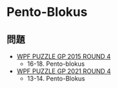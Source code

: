 # Pento-Blokus

## 問題
- [WPF PUZZLE GP 2015 ROUND 4](../questions/wpfpgp2015-4.md)
	- 16-18. Pento-blokus
- [WPF PUZZLE GP 2021 ROUND 4](../questions/wpfpgp2021-4.md)
	- 13-14. Pento-Blokus
